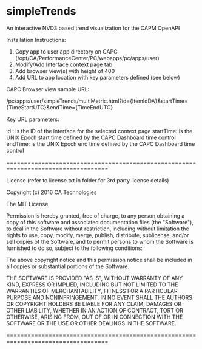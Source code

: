 # simpleTrends
An interactive NVD3 based trend visualization for the CAPM OpenAPI

Installation Instructions:

1. Copy app to user app directory on CAPC (/opt/CA/PerformanceCenter/PC/webapps/pc/apps/user)
2. Modify/Add Interface context page tab
3. Add browser view(s) with height of 400
4. Add URL to app location with key parameters defined (see below)

CAPC Browser view sample URL:

/pc/apps/user/simpleTrends/multiMetric.html?id={ItemIdDA}&startTime={TimeStartUTC}&endTime={TimeEndUTC}

Key URL parameters:

id : is the ID of the interface for the selected context page
startTime: is the UNIX Epoch start time defined by the CAPC Dashboard time control
endTime: is the UNIX Epoch end time defined by the CAPC Dashboard time control

===================================================================================

License (refer to license.txt in folder for 3rd party license details)

Copyright (c) 2016 CA Technologies
 
The MIT License

Permission is hereby granted, free of charge, to any person obtaining a copy of this software and associated documentation files (the "Software"), to deal in the Software without restriction, including without limitation the rights to use, copy, modify, merge, publish, distribute, sublicense, and/or sell copies of the Software, and to permit persons to whom the Software is furnished to do so, subject to the following conditions:
 
The above copyright notice and this permission notice shall be included in all copies or substantial portions of the Software.
 
THE SOFTWARE IS PROVIDED "AS IS", WITHOUT WARRANTY OF ANY KIND, EXPRESS OR
IMPLIED, INCLUDING BUT NOT LIMITED TO THE WARRANTIES OF MERCHANTABILITY,
FITNESS FOR A PARTICULAR PURPOSE AND NONINFRINGEMENT. IN NO EVENT SHALL THE
AUTHORS OR COPYRIGHT HOLDERS BE LIABLE FOR ANY CLAIM, DAMAGES OR OTHER
LIABILITY, WHETHER IN AN ACTION OF CONTRACT, TORT OR OTHERWISE, ARISING FROM,
OUT OF OR IN CONNECTION WITH THE SOFTWARE OR THE USE OR OTHER DEALINGS IN
THE SOFTWARE.

===================================================================================